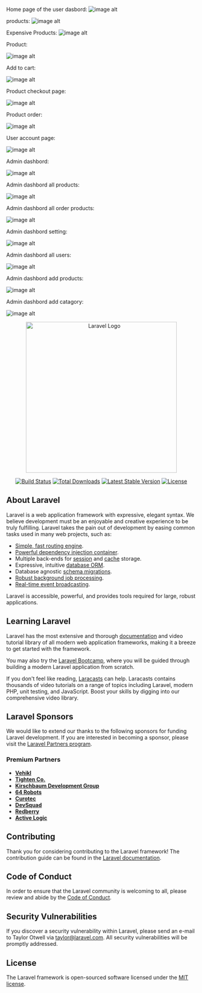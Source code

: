 
Home page of the user dasbord:
![image alt](https://github.com/sujitsamanta/Watch_Shop/blob/main/public/images/github_banner/Screenshot%202025-10-26%20102950.png?raw=true)


products:
![image alt](https://github.com/sujitsamanta/Watch_Shop/blob/main/public/images/github_banner/Screenshot%202025-10-26%20103019.png?raw=true)




Expensive Products:
![image alt](https://github.com/sujitsamanta/Watch_Shop/blob/main/public/images/github_banner/Screenshot%202025-10-26%20103034.png?raw=true)


Product:

![image alt](https://github.com/sujitsamanta/Watch_Shop/blob/main/public/images/github_banner/Screenshot%202025-10-26%20103159.png?raw=true)


Add to cart:

![image alt](https://github.com/sujitsamanta/Watch_Shop/blob/main/public/images/github_banner/Screenshot%202025-10-26%20102950.png?raw=true)


Product checkout page:

![image alt](https://github.com/sujitsamanta/Watch_Shop/blob/main/public/images/github_banner/Screenshot%202025-10-26%20103212.png?raw=true)


Product order:

![image alt](https://github.com/sujitsamanta/Watch_Shop/blob/main/public/images/github_banner/Screenshot%202025-10-26%20103301.png?raw=true)


User account page:

![image alt](https://github.com/sujitsamanta/Watch_Shop/blob/main/public/images/github_banner/Screenshot%202025-10-26%20103236.png?raw=true)


Admin dashbord:

![image alt](https://github.com/sujitsamanta/Watch_Shop/blob/main/public/images/github_banner/Screenshot%202025-10-26%20103425.png?raw=true)


Admin dashbord all products:

![image alt](https://github.com/sujitsamanta/Watch_Shop/blob/main/public/images/github_banner/Screenshot%202025-10-26%20103439.png?raw=true)


Admin dashbord all order products:

![image alt](https://github.com/sujitsamanta/Watch_Shop/blob/main/public/images/github_banner/Screenshot%202025-10-26%20103450.png?raw=true)


Admin dashbord setting:

![image alt](https://github.com/sujitsamanta/Watch_Shop/blob/main/public/images/github_banner/Screenshot%202025-10-26%20103502.png?raw=true)


Admin dashbord all users:

![image alt](https://github.com/sujitsamanta/Watch_Shop/blob/main/public/images/github_banner/Screenshot%202025-10-26%20103515.png?raw=true)


Admin dashbord add products:

![image alt](https://github.com/sujitsamanta/Watch_Shop/blob/main/public/images/github_banner/Screenshot%202025-10-26%20103527.png?raw=true)


Admin dashbord add catagory:

![image alt](https://github.com/sujitsamanta/Watch_Shop/blob/main/public/images/github_banner/Screenshot%202025-10-26%20103537.png?raw=true)



<p align="center"><a href="https://laravel.com" target="_blank"><img src="https://raw.githubusercontent.com/laravel/art/master/logo-lockup/5%20SVG/2%20CMYK/1%20Full%20Color/laravel-logolockup-cmyk-red.svg" width="400" alt="Laravel Logo"></a></p>

<p align="center">
<a href="https://github.com/laravel/framework/actions"><img src="https://github.com/laravel/framework/workflows/tests/badge.svg" alt="Build Status"></a>
<a href="https://packagist.org/packages/laravel/framework"><img src="https://img.shields.io/packagist/dt/laravel/framework" alt="Total Downloads"></a>
<a href="https://packagist.org/packages/laravel/framework"><img src="https://img.shields.io/packagist/v/laravel/framework" alt="Latest Stable Version"></a>
<a href="https://packagist.org/packages/laravel/framework"><img src="https://img.shields.io/packagist/l/laravel/framework" alt="License"></a>
</p>

## About Laravel

Laravel is a web application framework with expressive, elegant syntax. We believe development must be an enjoyable and creative experience to be truly fulfilling. Laravel takes the pain out of development by easing common tasks used in many web projects, such as:

- [Simple, fast routing engine](https://laravel.com/docs/routing).
- [Powerful dependency injection container](https://laravel.com/docs/container).
- Multiple back-ends for [session](https://laravel.com/docs/session) and [cache](https://laravel.com/docs/cache) storage.
- Expressive, intuitive [database ORM](https://laravel.com/docs/eloquent).
- Database agnostic [schema migrations](https://laravel.com/docs/migrations).
- [Robust background job processing](https://laravel.com/docs/queues).
- [Real-time event broadcasting](https://laravel.com/docs/broadcasting).

Laravel is accessible, powerful, and provides tools required for large, robust applications.

## Learning Laravel

Laravel has the most extensive and thorough [documentation](https://laravel.com/docs) and video tutorial library of all modern web application frameworks, making it a breeze to get started with the framework.

You may also try the [Laravel Bootcamp](https://bootcamp.laravel.com), where you will be guided through building a modern Laravel application from scratch.

If you don't feel like reading, [Laracasts](https://laracasts.com) can help. Laracasts contains thousands of video tutorials on a range of topics including Laravel, modern PHP, unit testing, and JavaScript. Boost your skills by digging into our comprehensive video library.

## Laravel Sponsors

We would like to extend our thanks to the following sponsors for funding Laravel development. If you are interested in becoming a sponsor, please visit the [Laravel Partners program](https://partners.laravel.com).

### Premium Partners

- **[Vehikl](https://vehikl.com)**
- **[Tighten Co.](https://tighten.co)**
- **[Kirschbaum Development Group](https://kirschbaumdevelopment.com)**
- **[64 Robots](https://64robots.com)**
- **[Curotec](https://www.curotec.com/services/technologies/laravel)**
- **[DevSquad](https://devsquad.com/hire-laravel-developers)**
- **[Redberry](https://redberry.international/laravel-development)**
- **[Active Logic](https://activelogic.com)**

## Contributing

Thank you for considering contributing to the Laravel framework! The contribution guide can be found in the [Laravel documentation](https://laravel.com/docs/contributions).

## Code of Conduct

In order to ensure that the Laravel community is welcoming to all, please review and abide by the [Code of Conduct](https://laravel.com/docs/contributions#code-of-conduct).

## Security Vulnerabilities

If you discover a security vulnerability within Laravel, please send an e-mail to Taylor Otwell via [taylor@laravel.com](mailto:taylor@laravel.com). All security vulnerabilities will be promptly addressed.

## License

The Laravel framework is open-sourced software licensed under the [MIT license](https://opensource.org/licenses/MIT).
